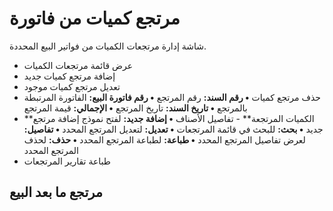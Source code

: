 # مرتجع كميات من فاتورة
شاشة إدارة مرتجعات الكميات من فواتير البيع المحددة.
- عرض قائمة مرتجعات الكميات
- إضافة مرتجع كميات جديد
- تعديل مرتجع كميات موجود
- حذف مرتجع كميات
**• رقم السند:** رقم المرتجع
**• رقم فاتورة البيع:** الفاتورة المرتبطة بالمرتجع
**• تاريخ السند:** تاريخ المرتجع
**• الإجمالي:** قيمة المرتجع
- \*\*الكميات المرتجعة\*\*  - تفاصيل الأصناف
**• إضافة جديد:** لفتح نموذج إضافة مرتجع جديد
**• بحث:** للبحث في قائمة المرتجعات
**• تعديل:** لتعديل المرتجع المحدد
**• تفاصيل:** لعرض تفاصيل المرتجع المحدد
**• طباعة:** لطباعة المرتجع المحدد
**• حذف:** لحذف المرتجع المحدد
- طباعة تقارير المرتجعات
## مرتجع ما بعد البيع
